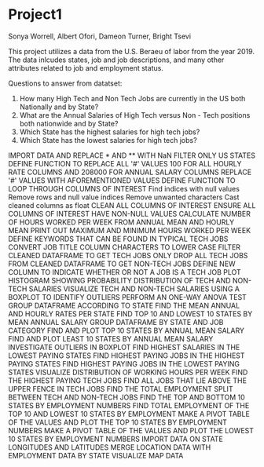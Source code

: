# Project1
Sonya Worrell, Albert Ofori, Dameon Turner, Bright Tsevi

This project utilizes a data from the U.S. Beraeu of labor from the year 2019. The data inlcudes states, job and job descriptions, and many other attributes related to job and employment status. 

Questions to answer from datatset: 
1. How many High Tech and Non Tech Jobs are currently in the US both Nationally and by State?
2. What are the Annual Salaries of High Tech versus Non - Tech positions both nationwide and by State?
3. Which State has the highest salaries for high tech jobs?
4. Which State has the lowest salaries for high tech jobs?


IMPORT DATA AND REPLACE * AND ** WITH NaN
FILTER ONLY US STATES
DEFINE FUNCTION TO REPLACE ALL '#' VALUES 100 FOR ALL HOURLY RATE COLUMNS AND 208000 FOR ANNUAL SALARY COLUMNS
REPLACE '#' VALUES WITH AFOREMENTIONED VALUES
DEFINE FUNCTION TO LOOP THROUGH COLUMNS OF INTEREST 
Find indices with null values 
Remove rows and null value indices
Remove unwanted characters
Cast cleaned columns as float
CLEAN ALL COLUMNS OF INTEREST
ENSURE ALL COLUMNS OF INTEREST HAVE NON-NULL VALUES
CALCULATE NUMBER OF HOURS WORKED PER WEEK FROM ANNUAL MEAN AND HOURLY MEAN
PRINT OUT MAXIMUM AND MINIMUM HOURS WORKED PER WEEK
DEFINE KEYWORDS THAT CAN BE FOUND IN TYPICAL TECH JOBS
CONVERT JOB TITLE COLUMN CHARACTERS TO LOWER CASE
FILTER CLEANED DATAFRAME TO GET TECH JOBS ONLY
DROP ALL TECH JOBS FROM CLEANED DATAFRAME TO GET NON-TECH JOBS
DEFINE NEW COLUMN TO INDICATE WHETHER OR NOT A JOB IS A TECH JOB
PLOT HISTOGRAM SHOWING PROBABILITY DISTRIBUTION OF TECH AND NON-TECH SALARIES
VISUALIZE TECH AND NON-TECH SALARIES USING A BOXPLOT TO IDENTIFY OUTLIERS
PERFORM AN ONE-WAY ANOVA TEST
GROUP DATAFRAME ACCORDING TO STATE
FIND THE MEAN ANNUAL AND HOURLY RATES PER STATE
FIND TOP 10 AND LOWEST 10 STATES BY MEAN ANNUAL SALARY
GROUP DATAFRAME BY STATE AND JOB CATEGORY
FIND AND PLOT TOP 10 STATES BY ANNUAL MEAN SALARY 
FIND AND PLOT LEAST 10 STATES BY ANNUAL MEAN SALARY 
INVESTIGATE OUTLIERS IN BOXPLOT
FIND HIGHEST SALARIES IN THE LOWEST PAYING STATES
FIND HIGHEST PAYING JOBS IN THE HIGHEST PAYING STATES
FIND HIGHEST PAYING JOBS IN THE LOWEST PAYING STATES
VISUALIZE DISTRIBUTION OF WORKING HOURS PER WEEK
FIND THE HIGHEST PAYING TECH JOBS
FIND ALL JOBS THAT LIE ABOVE THE UPPER FENCE IN TECH JOBS
FIND THE TOTAL EMPLOYMENT SPLIT BETWEEN TECH AND NON-TECH JOBS
FIND THE TOP AND BOTTOM 10 STATES BY EMPLOYMENT NUMBERS
FIND TOTAL EMPLOYMENT OF THE TOP 10 AND LOWEST 10 STATES BY EMPLOYMENT
MAKE A PIVOT TABLE OF THE VALUES AND PLOT THE TOP 10 STATES BY EMPLOYMENT NUMBERS
MAKE A PIVOT TABLE OF THE VALUES AND PLOT THE LOWEST 10 STATES BY EMPLOYMENT NUMBERS
IMPORT DATA ON STATE LONGITUDES AND LATITUDES
MERGE LOCATION DATA WITH EMPLOYMENT DATA BY STATE
VISUALIZE MAP DATA